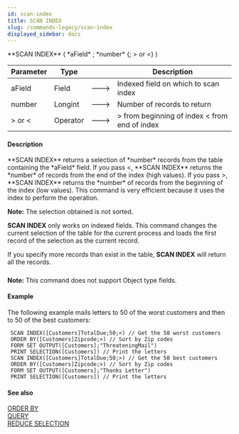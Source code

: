 ```yaml
---
id: scan-index
title: SCAN INDEX
slug: /commands-legacy/scan-index
displayed_sidebar: docs
---
```


<!--REF #_command_.SCAN INDEX.Syntax-->**SCAN INDEX** ( *aField* ; *number* {; > or <} )<!-- END REF-->
<!--REF #_command_.SCAN INDEX.Params-->
| Parameter | Type |  | Description |
| --- | --- | --- | --- |
| aField | Field | &#x1F852; | Indexed field on which to scan index |
| number | Longint | &#x1F852; | Number of records to return |
| > or < | Operator | &#x1F852; | > from beginning of index < from end of index |

<!-- END REF-->

#### Description 

<!--REF #_command_.SCAN INDEX.Summary-->**SCAN INDEX** returns a selection of *number* records from the table containing the *aField* field.<!-- END REF--> If you pass <, **SCAN INDEX** returns the *number* of records from the end of the index (high values). If you pass >, **SCAN INDEX** returns the *number* of records from the beginning of the index (low values). This command is very efficient because it uses the index to perform the operation.

**Note:** The selection obtained is not sorted.

**SCAN INDEX** only works on indexed fields. This command changes the current selection of the table for the current process and loads the first record of the selection as the current record.

If you specify more records than exist in the table, **SCAN INDEX** will return all the records.

##### 

**Note:** This command does not support Object type fields.

#### Example 

The following example mails letters to 50 of the worst customers and then to 50 of the best customers:

```4d
 SCAN INDEX([Customers]TotalDue;50;<) // Get the 50 worst customers
 ORDER BY([Customers]Zipcode;>) // Sort by Zip codes
 FORM SET OUTPUT([Customers];"ThreateningMail")
 PRINT SELECTION([Customers]) // Print the letters
 SCAN INDEX([Customers]TotalDue;50;>) // Get the 50 best customers
 ORDER BY([Customers]Zipcode;>) // Sort by Zip codes
 FORM SET OUTPUT([Customers];"Thanks Letter")
 PRINT SELECTION([Customers]) // Print the letters
```

#### See also 

[ORDER BY](order-by.md)  
[QUERY](query.md)  
[REDUCE SELECTION](reduce-selection.md)  